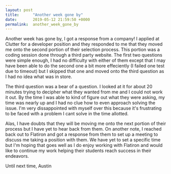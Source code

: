 ```yaml
---
layout: post
title:      "Another week gone by"
date:       2019-05-12 21:59:50 +0000
permalink:  another_week_gone_by
---
```



Another week has gone by, I got a response from a company! I applied at Clutter for a developer position and they responded to me that they moved me onto the second portion of their selection process. This portion was a coding session done through a third party website. The first two questions were simple enough, I had no difficulty with either of them except that I may have been able to do the second one a bit more effeciently (I failed one test due to timeout) but I skipped that one and moved onto the third question as I had no idea what was in store. 

The third question was a bear of a question. I looked at it for about 20 minutes trying to decipher what they wanted from me and I could not work it out. By the time I was able to kind of figure out what they were asking, my time was nearly up and I had no clue how to even approach solving the issue. I'm very dissappointed with myself over this because it's frustrating to be faced with a problem I cant solve in the time allotted.  

Alas, I have doubts that they will be moving me onto the next portion of their process but I have yet to hear back from them. On another note, I reached back out to Flatiron and got a response from them to set up a meeting to discuss me taking a position with them. We have yet to set a specific time but I'm hoping that goes well as I do enjoy working with Flatiron and would like to continue my work helping their students reach success in their endeavors. 

Until next time,
Austin
